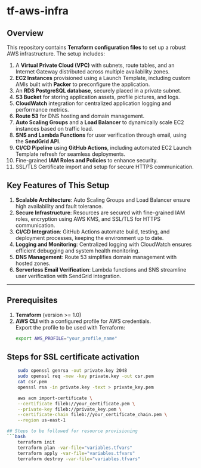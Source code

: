 # tf-aws-infra

## Overview

This repository contains **Terraform configuration files** to set up a robust AWS infrastructure. The setup includes:

1. A **Virtual Private Cloud (VPC)** with subnets, route tables, and an Internet Gateway distributed across multiple availability zones.  
2. **EC2 Instances** provisioned using a Launch Template, including custom AMIs built with **Packer** to preconfigure the application.  
3. An **RDS PostgreSQL database**, securely placed in a private subnet.  
4. **S3 Bucket** for storing application assets, profile pictures, and logs.  
5. **CloudWatch** integration for centralized application logging and performance metrics.  
6. **Route 53** for DNS hosting and domain management.  
7. **Auto Scaling Groups** and a **Load Balancer** to dynamically scale EC2 instances based on traffic load.  
8. **SNS and Lambda Functions** for user verification through email, using the **SendGrid API**.  
9. **CI/CD Pipeline** using **GitHub Actions**, including automated EC2 Launch Template refresh for seamless deployments.  
10. Fine-grained **IAM Roles and Policies** to enhance security.  
11. SSL/TLS Certificate import and setup for secure HTTPS communication.

## Key Features of This Setup

1. **Scalable Architecture**: Auto Scaling Groups and Load Balancer ensure high availability and fault tolerance.  
2. **Secure Infrastructure**: Resources are secured with fine-grained IAM roles, encryption using AWS KMS, and SSL/TLS for HTTPS communication.  
3. **CI/CD Integration**: GitHub Actions automate build, testing, and deployment processes, keeping the environment up to date.  
4. **Logging and Monitoring**: Centralized logging with CloudWatch ensures efficient debugging and system health monitoring.  
5. **DNS Management**: Route 53 simplifies domain management with hosted zones.  
6. **Serverless Email Verification**: Lambda functions and SNS streamline user verification with SendGrid integration.  

---

## Prerequisites

1. **Terraform** (version >= 1.0)  
2. **AWS CLI** with a configured profile for AWS credentials.  
   Export the profile to be used with Terraform:  
   ```bash
   export AWS_PROFILE="your_profile_name"

## Steps for SSL certificate activation
```bash
    sudo openssl genrsa -out private.key 2048
    sudo openssl req -new -key private.key -out csr.pem
    cat csr.pem
    openssl rsa -in private.key -text > private_key.pem

    aws acm import-certificate \
    --certificate fileb://your_certificate.pem \
    --private-key fileb://private_key.pem \
    --certificate-chain fileb://your_certificate_chain.pem \
    --region us-east-1

## Steps to be followed for resource provisioning
```bash
    terraform init
    terraform plan -var-file="variables.tfvars"
    terraform apply -var-file="variables.tfvars"
    terraform destroy -var-file="variables.tfvars"

